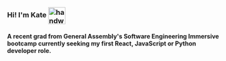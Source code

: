 ### Hi! I'm Kate <img alt="handwavegif" src="https://user-images.githubusercontent.com/39513876/112366216-8cfe7400-8cfe-11eb-8116-7d3dbae20e97.gif" width='40' align="center"/> 
#### A recent grad from General Assembly's Software Engineering Immersive bootcamp currently seeking my first React, JavaScript or Python developer role.



